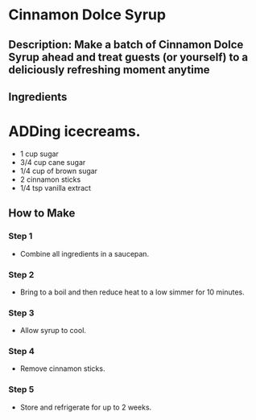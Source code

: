 # Cinnamon Dolce Syrup

## Description: Make a batch of Cinnamon Dolce Syrup ahead and treat guests (or yourself) to a deliciously refreshing moment anytime

## Ingredients
# ADDing icecreams.
- 1 cup sugar
- 3/4 cup cane sugar
- 1/4 cup of brown sugar
- 2 cinnamon sticks
- 1/4 tsp vanilla extract

## How to Make

### Step 1

- Combine all ingredients in a saucepan.

### Step 2

- Bring to a boil and then reduce heat to a low simmer for 10 minutes.

### Step 3

- Allow syrup to cool.

### Step 4

- Remove cinnamon sticks.

### Step 5

- Store and refrigerate for up to 2 weeks.
